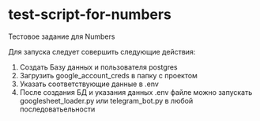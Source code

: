 # test-script-for-numbers

Тестовое задание для Numbers

Для запуска следует совершить следующие действия:

1. Создать Базу данных и пользователя postgres
2. Загрузить google_account_creds в папку с проектом
3. Указать соответствующие данные в .env
4. После создания БД и указания данных .env файле можно запускать googlesheet_loader.py или telegram_bot.py в любой последоватьельности
